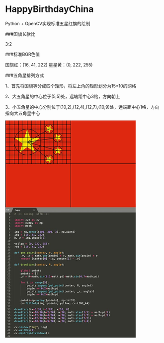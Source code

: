 # HappyBirthdayChina

Python + OpenCV实现标准五星红旗的绘制

###国旗长款比

3:2


###标准BGR色值

国旗红：(16, 41, 222)
星星黄：(0, 222, 255)

###五角星排列方式

1、首先将国旗等分成四个矩形，将左上角的矩形划分为15\*10的网格

2、大五角星的中心位于(5,5)处，远端距中心3格，方向朝上

3、小五角星的中心分别位于(10,2),(12,4),(12,7),(10,9)处，远端距中心1格，方向指向大五角星中心



<img src="./flag.jpg" style="zoom:70%" />
